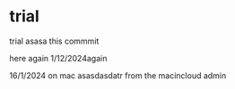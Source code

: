 # trial
trial
asasa
this commmit 

here again
1/12/2024again

16/1/2024 on mac
asasdasdatr from the macincloud admin